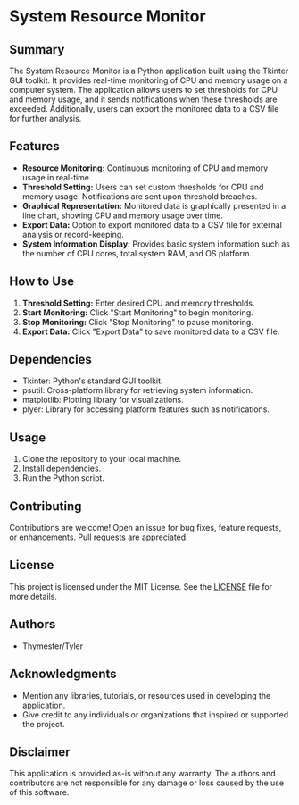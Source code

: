 # System Resource Monitor

## Summary

The System Resource Monitor is a Python application built using the Tkinter GUI toolkit. It provides real-time monitoring of CPU and memory usage on a computer system. The application allows users to set thresholds for CPU and memory usage, and it sends notifications when these thresholds are exceeded. Additionally, users can export the monitored data to a CSV file for further analysis.

## Features

- **Resource Monitoring:** Continuous monitoring of CPU and memory usage in real-time.
- **Threshold Setting:** Users can set custom thresholds for CPU and memory usage. Notifications are sent upon threshold breaches.
- **Graphical Representation:** Monitored data is graphically presented in a line chart, showing CPU and memory usage over time.
- **Export Data:** Option to export monitored data to a CSV file for external analysis or record-keeping.
- **System Information Display:** Provides basic system information such as the number of CPU cores, total system RAM, and OS platform.

## How to Use

1. **Threshold Setting:** Enter desired CPU and memory thresholds.
2. **Start Monitoring:** Click "Start Monitoring" to begin monitoring.
3. **Stop Monitoring:** Click "Stop Monitoring" to pause monitoring.
4. **Export Data:** Click "Export Data" to save monitored data to a CSV file.

## Dependencies

- Tkinter: Python's standard GUI toolkit.
- psutil: Cross-platform library for retrieving system information.
- matplotlib: Plotting library for visualizations.
- plyer: Library for accessing platform features such as notifications.

## Usage

1. Clone the repository to your local machine.
2. Install dependencies.
3. Run the Python script.

## Contributing

Contributions are welcome! Open an issue for bug fixes, feature requests, or enhancements. Pull requests are appreciated.

## License

This project is licensed under the MIT License. See the [LICENSE](LICENSE) file for more details.

## Authors

- Thymester/Tyler

## Acknowledgments

- Mention any libraries, tutorials, or resources used in developing the application.
- Give credit to any individuals or organizations that inspired or supported the project.

## Disclaimer

This application is provided as-is without any warranty. The authors and contributors are not responsible for any damage or loss caused by the use of this software.
